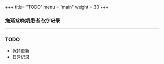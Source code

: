 +++
title= "TODO"
menu = "main"
weight = 30
+++

### 拖延症晚期患者治疗记录
------------

### TODO

- 保持更新 
- 日常记录